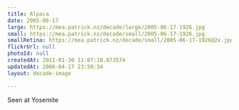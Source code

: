 ```yaml
---
title: Alpaca
date: 2005-06-17
large: https://mea.patrick.nz/decade/large/2005-06-17-1926.jpg
small: https://mea.patrick.nz/decade/small/2005-06-17-1926.jpg
smallRetina: https://mea.patrick.nz/decade/small/2005-06-17-1926@2x.jpg
flickrUrl: null
photoId: null
createdAt: 2011-01-30 11:07:18.873574
updatedAt: 2006-04-17 23:50:34
layout: decade-image

---
```

Seen at Yosemite
